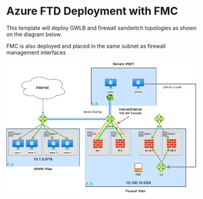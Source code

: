 # Azure FTD Deployment with FMC

This template will deploy GWLB and firewall sandwitch topologies as shown on the diagram below.

FMC is also deployed and placed in the same subnet as firewall management interfaces

![Network Diagram](topology.jpg)
